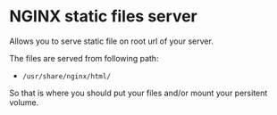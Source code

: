 # NGINX static files server

Allows you to serve static file on root url of your server.

The files are served from following path:
 - ```/usr/share/nginx/html/```

So that is where you should put your files and/or mount your persitent volume.
